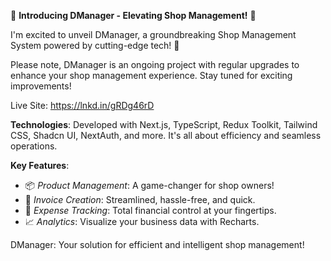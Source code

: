 🛒 **Introducing DManager - Elevating Shop Management!** 🚀

I'm excited to unveil DManager, a groundbreaking Shop Management System powered by cutting-edge tech! 🌟

Please note, DManager is an ongoing project with regular upgrades to enhance your shop management experience. Stay tuned for exciting improvements!

Live Site: https://lnkd.in/gRDg46rD

**Technologies**: Developed with Next.js, TypeScript, Redux Toolkit, Tailwind CSS, Shadcn UI, NextAuth, and more. It's all about efficiency and seamless operations.

**Key Features**:
- 📦 *Product Management*: A game-changer for shop owners!
- 🧾 *Invoice Creation*: Streamlined, hassle-free, and quick.
- 💼 *Expense Tracking*: Total financial control at your fingertips.
- 📈 *Analytics*: Visualize your business data with Recharts.

DManager: Your solution for efficient and intelligent shop management!